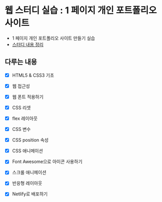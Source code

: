 # 웹 스터디 실습 : 1 페이지 개인 포트폴리오 사이트

- 1 페이지 개인 포트폴리오 사이트 만들기 실습
- [스터디 내용 정리](https://www.notion.so/chayeoi/1-2066624f958345ada52698ccf9bf51cb)

## 다루는 내용

- [x]  HTML5 & CSS3 기초
- [x]  웹 접근성
- [x]  웹 폰트 적용하기
- [x]  CSS 리셋
- [x]  flex 레이아웃
- [x]  CSS 변수
- [x]  CSS position 속성
- [x]  CSS 애니메이션
- [x]  Font Awesome으로 아이콘 사용하기
- [x]  스크롤 애니메이션
- [x]  반응형 레이아웃
- [x]  Netlify로 배포하기

